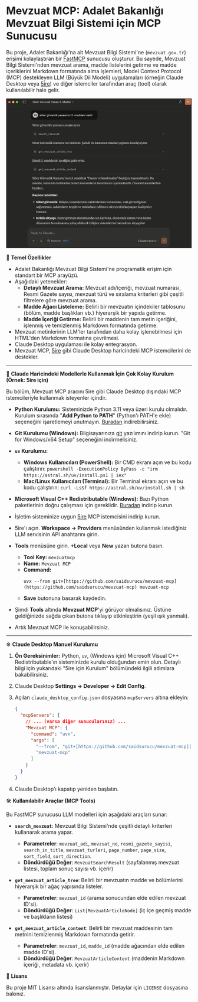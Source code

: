 # Mevzuat MCP: Adalet Bakanlığı Mevzuat Bilgi Sistemi için MCP Sunucusu

Bu proje, Adalet Bakanlığı'na ait Mevzuat Bilgi Sistemi'ne (`mevzuat.gov.tr`) erişimi kolaylaştıran bir [FastMCP](https://gofastmcp.com/) sunucusu oluşturur. Bu sayede, Mevzuat Bilgi Sistemi'nden mevzuat arama, madde listelerini getirme ve madde içeriklerini Markdown formatında alma işlemleri, Model Context Protocol (MCP) destekleyen LLM (Büyük Dil Modeli) uygulamaları (örneğin Claude Desktop veya [5ire](https://5ire.app)) ve diğer istemciler tarafından araç (tool) olarak kullanılabilir hale gelir.

![örnek](./ornek.png)

🎯 **Temel Özellikler**

* Adalet Bakanlığı Mevzuat Bilgi Sistemi'ne programatik erişim için standart bir MCP arayüzü.
* Aşağıdaki yetenekler:
    * **Detaylı Mevzuat Arama:** Mevzuat adı/içeriği, mevzuat numarası, Resmi Gazete sayısı, mevzuat türü ve sıralama kriterleri gibi çeşitli filtrelere göre mevzuat arama.
    * **Madde Ağacı Listeleme:** Belirli bir mevzuatın içindekiler tablosunu (bölüm, madde başlıkları vb.) hiyerarşik bir yapıda getirme.
    * **Madde İçeriği Getirme:** Belirli bir maddenin tam metin içeriğini, işlenmiş ve temizlenmiş Markdown formatında getirme.
* Mevzuat metinlerinin LLM'ler tarafından daha kolay işlenebilmesi için HTML'den Markdown formatına çevrilmesi.
* Claude Desktop uygulaması ile kolay entegrasyon.
* Mevzuat MCP, [5ire](https://5ire.app) gibi Claude Desktop haricindeki MCP istemcilerini de destekler.

---
🚀 **Claude Haricindeki Modellerle Kullanmak İçin Çok Kolay Kurulum (Örnek: 5ire için)**

Bu bölüm, Mevzuat MCP aracını 5ire gibi Claude Desktop dışındaki MCP istemcileriyle kullanmak isteyenler içindir.

* **Python Kurulumu:** Sisteminizde Python 3.11 veya üzeri kurulu olmalıdır. Kurulum sırasında "**Add Python to PATH**" (Python'ı PATH'e ekle) seçeneğini işaretlemeyi unutmayın. [Buradan](https://www.python.org/downloads/) indirebilirsiniz.
* **Git Kurulumu (Windows):** Bilgisayarınıza [git](https://git-scm.com/downloads/win) yazılımını indirip kurun. "Git for Windows/x64 Setup" seçeneğini indirmelisiniz.
* **`uv` Kurulumu:**
    * **Windows Kullanıcıları (PowerShell):** Bir CMD ekranı açın ve bu kodu çalıştırın: `powershell -ExecutionPolicy ByPass -c "irm https://astral.sh/uv/install.ps1 | iex"`
    * **Mac/Linux Kullanıcıları (Terminal):** Bir Terminal ekranı açın ve bu kodu çalıştırın: `curl -LsSf https://astral.sh/uv/install.sh | sh`
* **Microsoft Visual C++ Redistributable (Windows):** Bazı Python paketlerinin doğru çalışması için gereklidir. [Buradan](https://learn.microsoft.com/en-us/cpp/windows/latest-supported-vc-redist?view=msvc-170) indirip kurun.
* İşletim sisteminize uygun [5ire](https://5ire.app) MCP istemcisini indirip kurun.
* 5ire'ı açın. **Workspace -> Providers** menüsünden kullanmak istediğiniz LLM servisinin API anahtarını girin.
* **Tools** menüsüne girin. **+Local** veya **New** yazan butona basın.
    * **Tool Key:** `mevzuatmcp`
    * **Name:** `Mevzuat MCP`
    * **Command:**
        ```
        uvx --from git+[https://github.com/saidsurucu/mevzuat-mcp](https://github.com/saidsurucu/mevzuat-mcp) mevzuat-mcp
        ```
    * **Save** butonuna basarak kaydedin.

* Şimdi **Tools** altında **Mevzuat MCP**'yi görüyor olmalısınız. Üstüne geldiğinizde sağda çıkan butona tıklayıp etkinleştirin (yeşil ışık yanmalı).
* Artık Mevzuat MCP ile konuşabilirsiniz.

---
⚙️ **Claude Desktop Manuel Kurulumu**


1.  **Ön Gereksinimler:** Python, `uv`, (Windows için) Microsoft Visual C++ Redistributable'ın sisteminizde kurulu olduğundan emin olun. Detaylı bilgi için yukarıdaki "5ire için Kurulum" bölümündeki ilgili adımlara bakabilirsiniz.
2.  Claude Desktop **Settings -> Developer -> Edit Config**.
3.  Açılan `claude_desktop_config.json` dosyasına `mcpServers` altına ekleyin:

    ```json
    {
      "mcpServers": {
        // ... (varsa diğer sunucularınız) ...
        "Mevzuat MCP": {
          "command": "uvx",
          "args": [
            "--from", "git+[https://github.com/saidsurucu/mevzuat-mcp](https://github.com/saidsurucu/mevzuat-mcp)",
            "mevzuat-mcp"
          ]
        }
      }
    }
    ```
4.  Claude Desktop'ı kapatıp yeniden başlatın.

🛠️ **Kullanılabilir Araçlar (MCP Tools)**

Bu FastMCP sunucusu LLM modelleri için aşağıdaki araçları sunar:

* **`search_mevzuat`**: Mevzuat Bilgi Sistemi'nde çeşitli detaylı kriterleri kullanarak arama yapar.
    * **Parametreler**: `mevzuat_adi`, `mevzuat_no`, `resmi_gazete_sayisi`, `search_in_title`, `mevzuat_turleri`, `page_number`, `page_size`, `sort_field`, `sort_direction`.
    * **Döndürdüğü Değer**: `MevzuatSearchResult` (sayfalanmış mevzuat listesi, toplam sonuç sayısı vb. içerir)

* **`get_mevzuat_article_tree`**: Belirli bir mevzuatın madde ve bölümlerini hiyerarşik bir ağaç yapısında listeler.
    * **Parametreler**: `mevzuat_id` (arama sonucundan elde edilen mevzuat ID'si).
    * **Döndürdüğü Değer**: `List[MevzuatArticleNode]` (iç içe geçmiş madde ve başlıkların listesi)

* **`get_mevzuat_article_content`**: Belirli bir mevzuat maddesinin tam metnini temizlenmiş Markdown formatında getirir.
    * **Parametreler**: `mevzuat_id`, `madde_id` (madde ağacından elde edilen madde ID'si).
    * **Döndürdüğü Değer**: `MevzuatArticleContent` (maddenin Markdown içeriği, metadata vb. içerir)

📜 **Lisans**

Bu proje MIT Lisansı altında lisanslanmıştır. Detaylar için `LICENSE` dosyasına bakınız.